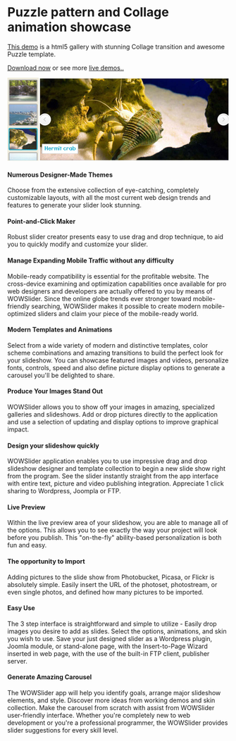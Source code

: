 # Puzzle pattern and Collage animation showcase

[This demo](http://wowslider.com/html5-gallery-puzzle-collage-demo.html) is a html5 gallery with stunning Collage transition
and awesome Puzzle template.  

[Download now](http://wowslider.com/) or see more [live demos..](http://wowslider.com/demo.html)

<a href="http://wowslider.com/html5-gallery-puzzle-collage-demo.html">
  <img src="https://raw.githubusercontent.com/jq0/html5-gallery-puzzle-collage/master/html5-gallery-puzzle-collage.jpg">
</a>		
  
#### Numerous Designer-Made Themes
Choose from the extensive collection of eye-catching, completely customizable layouts, with all the most current web design trends and features to generate your slider look stunning. 

#### Point-and-Click Maker
Robust slider creator presents easy to use drag and drop technique, to aid you to quickly modify and customize your slider.

#### Manage Expanding Mobile Traffic without any difficulty
Mobile-ready compatibility is essential for the profitable website. The cross-device examining and optimization capabilities once available for pro web designers and developers are actually offered to you by means of WOWSlider. Since the online globe trends ever stronger toward mobile-friendly searching, WOWSlider makes it possible to create modern mobile-optimized sliders and claim your piece of the mobile-ready world.
 
#### Modern Templates and Animations
Select from a wide variety of modern and distinctive templates, color scheme combinations and amazing transitions to build the perfect look for your slideshow. You can showcase featured images and videos, personalize fonts, controls, speed and also define picture display options to generate a carousel you'll be delighted to share.

#### Produce Your Images Stand Out
WOWSlider allows you to show off your images in amazing, specialized galleries and slideshows. Add or drop pictures directly to the application and use a selection of updating and display options to improve graphical impact.

#### Design your slideshow quickly
WOWSlider application enables you to use impressive drag and drop slideshow designer and template collection to begin a new slide show right from the program. See the slider instantly straight from the app interface with entire text, picture and video publishing integration. Appreciate 1 click sharing to Wordpress, Joompla or FTP.

#### Live Preview
Within the live preview area of your slideshow, you are able to manage all of the options. This allows you to see exactly the way your project will look before you publish. This "on-the-fly" ability-based personalization is both fun and easy.

#### The opportunity to Import
Adding pictures to the slide show from Photobucket, Picasa, or Flickr is absolutely simple. Easily insert the URL of the photoset, photostream, or even single photos, and defined how many pictures to be imported.

#### Easy Use
The 3 step interface is straightforward and simple to utilize - Easily drop images you desire to add as slides. Select the options, animations, and skin you wish to use. Save your just designed slider as a Wordpress plugin, Joomla module, or stand-alone page, with the Insert-to-Page Wizard inserted in web page, with the use of the built-in FTP client, publisher server.

#### Generate Amazing Carousel
The WOWSlider app will help you identify goals, arrange major slideshow elements, and style. Discover more ideas from working demos and skin collection. Make the carousel from scratch with assist from WOWSlider user-friendly interface. Whether you're completely new to web development or you're a professional programmer, the WOWSlider provides slider suggestions for every skill level.

